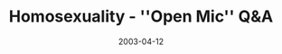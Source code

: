 ---
layout: message
category: message
series: "Go Ahead and Ask"
title: "Homosexuality - ''Open Mic'' Q&A"
date: 2003-04-12
message_id: 229
---